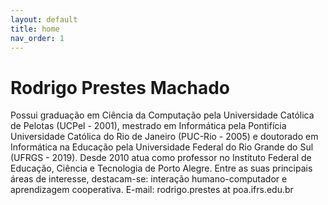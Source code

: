```yaml
---
layout: default
title: home
nav_order: 1
---
```

# Rodrigo Prestes Machado 

Possui graduação em Ciência da Computação pela Universidade Católica de Pelotas (UCPel - 2001), mestrado em Informática pela Pontifícia Universidade Católica do Rio de Janeiro (PUC-Rio - 2005) e doutorado em Informática na Educação pela Universidade Federal do Rio Grande do Sul (UFRGS - 2019). Desde 2010 atua como professor no Instituto Federal de Educação, Ciência e Tecnologia de Porto Alegre. Entre as suas principais áreas de interesse, destacam-se: interação humano-computador e aprendizagem cooperativa.
E-mail: rodrigo.prestes at poa.ifrs.edu.br 